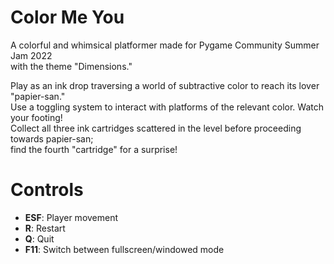 # Color Me You
A colorful and whimsical platformer made for Pygame Community Summer Jam 2022\
with the theme "Dimensions."

Play as an ink drop traversing a world of subtractive color to reach its lover "papier-san."\
Use a toggling system to interact with platforms of the relevant color. Watch your footing!\
Collect all three ink cartridges scattered in the level before proceeding towards papier-san;\
find the fourth "cartridge" for a surprise!

# Controls

* **ESF**: Player movement
* **R**: Restart
* **Q**: Quit
* **F11**: Switch between fullscreen/windowed mode
